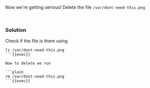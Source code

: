 
Now we're getting serious! Delete the file `/var/dont-need-this.png`

<br>

### Solution
Check if the file is there using

```plain
ls /var/dont-need-this.png
```{{exec}}

Now to delete we run

```plain
rm /var/dont-need-this.png
```{{exec}}
